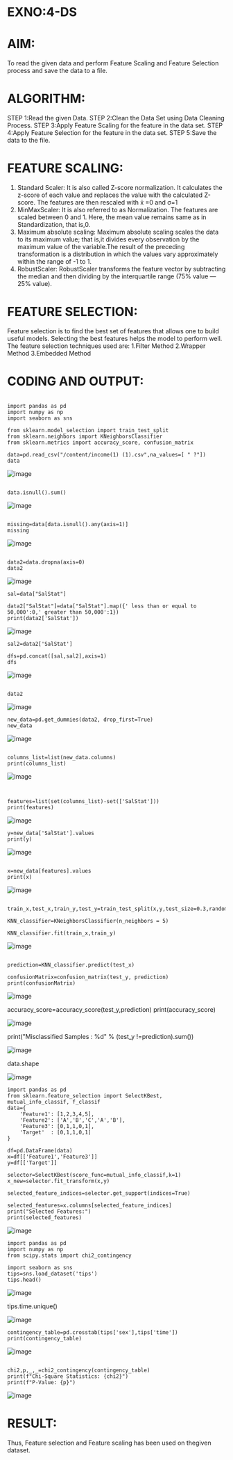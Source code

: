# EXNO:4-DS
# AIM:
To read the given data and perform Feature Scaling and Feature Selection process and save the
data to a file.

# ALGORITHM:
STEP 1:Read the given Data.
STEP 2:Clean the Data Set using Data Cleaning Process.
STEP 3:Apply Feature Scaling for the feature in the data set.
STEP 4:Apply Feature Selection for the feature in the data set.
STEP 5:Save the data to the file.

# FEATURE SCALING:
1. Standard Scaler: It is also called Z-score normalization. It calculates the z-score of each value and replaces the value with the calculated Z-score. The features are then rescaled with x̄ =0 and σ=1
2. MinMaxScaler: It is also referred to as Normalization. The features are scaled between 0 and 1. Here, the mean value remains same as in Standardization, that is,0.
3. Maximum absolute scaling: Maximum absolute scaling scales the data to its maximum value; that is,it divides every observation by the maximum value of the variable.The result of the preceding transformation is a distribution in which the values vary approximately within the range of -1 to 1.
4. RobustScaler: RobustScaler transforms the feature vector by subtracting the median and then dividing by the interquartile range (75% value — 25% value).

# FEATURE SELECTION:
Feature selection is to find the best set of features that allows one to build useful models. Selecting the best features helps the model to perform well.
The feature selection techniques used are:
1.Filter Method
2.Wrapper Method
3.Embedded Method

# CODING AND OUTPUT:
```

import pandas as pd
import numpy as np
import seaborn as sns

from sklearn.model_selection import train_test_split
from sklearn.neighbors import KNeighborsClassifier
from sklearn.metrics import accuracy_score, confusion_matrix

data=pd.read_csv("/content/income(1) (1).csv",na_values=[ " ?"])
data
```

![image](https://github.com/Sangavi-suresh/EXNO-4-DS/assets/118541861/09cec392-423e-4d11-ac94-d9ff0a36a502)


```

data.isnull().sum()
```

![image](https://github.com/Sangavi-suresh/EXNO-4-DS/assets/118541861/dd0b24a8-db5f-4d35-80cf-bd22e12c8aca)

```

missing=data[data.isnull().any(axis=1)]
missing
```

![image](https://github.com/Sangavi-suresh/EXNO-4-DS/assets/118541861/f97d32d8-f6f4-4f42-9c78-5555cd8a9803)


```

data2=data.dropna(axis=0)
data2
```

![image](https://github.com/Sangavi-suresh/EXNO-4-DS/assets/118541861/72bb8410-6b47-413c-ad3f-17ef945e24b0)


```
sal=data["SalStat"]

data2["SalStat"]=data["SalStat"].map({' less than or equal to 50,000':0,' greater than 50,000':1})
print(data2['SalStat'])
```

![image](https://github.com/Sangavi-suresh/EXNO-4-DS/assets/118541861/6b7a3a68-c985-4490-a956-472fdb4d59f2)


```
sal2=data2['SalStat']

dfs=pd.concat([sal,sal2],axis=1)
dfs
```

![image](https://github.com/Sangavi-suresh/EXNO-4-DS/assets/118541861/1e8f8f7e-a502-4235-b6da-6924f3a8cb8e)


```

data2

```

![image](https://github.com/Sangavi-suresh/EXNO-4-DS/assets/118541861/94718a8e-302d-4b80-9365-3dd58768b00a)


```
new_data=pd.get_dummies(data2, drop_first=True)
new_data
```

![image](https://github.com/Sangavi-suresh/EXNO-4-DS/assets/118541861/a24cc11f-e8d9-428a-819b-ad81082402ee)


```

columns_list=list(new_data.columns)
print(columns_list)

```

![image](https://github.com/Sangavi-suresh/EXNO-4-DS/assets/118541861/b2c13343-924d-456b-b671-57e759fbbe3e)


```


features=list(set(columns_list)-set(['SalStat']))
print(features)
```

![image](https://github.com/Sangavi-suresh/EXNO-4-DS/assets/118541861/28c1db26-10bf-4fd4-8fa3-6e4263d267ed)


```
y=new_data['SalStat'].values
print(y)

```

![image](https://github.com/Sangavi-suresh/EXNO-4-DS/assets/118541861/0acbdf6b-edc4-41ff-bceb-18c3e5d8dade)


```

x=new_data[features].values
print(x)

```

![image](https://github.com/Sangavi-suresh/EXNO-4-DS/assets/118541861/28ef6da4-d912-4506-882f-b6296186f04c)


```

train_x,test_x,train_y,test_y=train_test_split(x,y,test_size=0.3,random_state=0)

KNN_classifier=KNeighborsClassifier(n_neighbors = 5)

KNN_classifier.fit(train_x,train_y)
```


![image](https://github.com/Sangavi-suresh/EXNO-4-DS/assets/118541861/bf06e4d1-df44-4bb1-ba86-d980318427cc)


```

prediction=KNN_classifier.predict(test_x)

confusionMatrix=confusion_matrix(test_y, prediction)
print(confusionMatrix)
```

![image](https://github.com/Sangavi-suresh/EXNO-4-DS/assets/118541861/78d3191b-60a0-41bd-ac5d-67ab34903624)




accuracy_score=accuracy_score(test_y,prediction)
print(accuracy_score)


![image](https://github.com/Sangavi-suresh/EXNO-4-DS/assets/118541861/1e49508b-dcf6-4117-81db-63429621690c)


print("Misclassified Samples : %d" % (test_y !=prediction).sum())

![image](https://github.com/Sangavi-suresh/EXNO-4-DS/assets/118541861/daaef5b9-7473-4547-91c7-6b8d95b48156)


data.shape

![image](https://github.com/Sangavi-suresh/EXNO-4-DS/assets/118541861/59090e8d-a449-48ed-9ce3-1c32358c7096)


```
import pandas as pd
from sklearn.feature_selection import SelectKBest, mutual_info_classif, f_classif
data={
    'Feature1': [1,2,3,4,5],
    'Feature2': ['A','B','C','A','B'],
    'Feature3': [0,1,1,0,1],
    'Target'  : [0,1,1,0,1]
}

df=pd.DataFrame(data)
x=df[['Feature1','Feature3']]
y=df[['Target']]

selector=SelectKBest(score_func=mutual_info_classif,k=1)
x_new=selector.fit_transform(x,y)

selected_feature_indices=selector.get_support(indices=True)

selected_features=x.columns[selected_feature_indices]
print("Selected Features:")
print(selected_features)

```

![image](https://github.com/Sangavi-suresh/EXNO-4-DS/assets/118541861/1eda0745-57f9-4efd-9b7c-fd4cf1dd052d)


```
import pandas as pd
import numpy as np
from scipy.stats import chi2_contingency

import seaborn as sns
tips=sns.load_dataset('tips')
tips.head()
```

![image](https://github.com/Sangavi-suresh/EXNO-4-DS/assets/118541861/29848070-de88-41fc-90fa-21f5cbd81a32)



tips.time.unique()

![image](https://github.com/Sangavi-suresh/EXNO-4-DS/assets/118541861/7e5c62e7-18b7-4194-963e-5e1808815d72)


```
contingency_table=pd.crosstab(tips['sex'],tips['time'])
print(contingency_table)
```

![image](https://github.com/Sangavi-suresh/EXNO-4-DS/assets/118541861/61e3bebe-1ff1-4991-b4d1-2e462d4916b2)


```

chi2,p,_,_=chi2_contingency(contingency_table)
print(f"Chi-Square Statistics: {chi2}")
print(f"P-Value: {p}")
```

![image](https://github.com/Sangavi-suresh/EXNO-4-DS/assets/118541861/72d79359-8e75-489a-b82d-b75b65bb2fa4)














# RESULT:
   Thus, Feature selection and Feature scaling has been used on thegiven dataset.  
